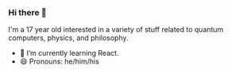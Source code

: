 ### Hi there 👋
I'm a 17 year old interested in a variety of stuff related to quantum computers, physics, and philosophy.

- 🌱 I’m currently learning React.
- 😄 Pronouns: he/him/his
